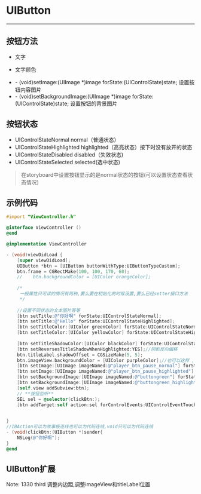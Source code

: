 # UIButton
---
## 按钮方法

* 文字

* 文字颜色
- \- (void)setImage:(UIImage *)image forState:(UIControlState)state; 设置按钮内容图片
- \- (void)setBackgroundImage:(UIImage *)image forState:(UIControlState)state; 设置按钮的背景图片

## 按钮状态
* UIControlStateNormal  normal（普通状态） 
* UIControlStateHighlighted  highlighted（高亮状态）按下时没有放开的状态
* UIControlStateDisabled  disabled（失效状态)
* UIControlStateSelected selected(选中状态)

> 在storyboard中设置按钮显示的是normal状态的按钮(可以设置状态查看状态情况)

## 示例代码

```objectivec
#import "ViewController.h"

@interface ViewController ()
@end

@implementation ViewController

- (void)viewDidLoad {
    [super viewDidLoad];
    UIButton *btn = [UIButton buttonWithType:UIButtonTypeCustom];
    btn.frame = CGRectMake(100, 100, 170, 60);
    //    btn.backgroundColor = [UIColor orangeColor];
    
    /*
     一般属性只可读的情况有两种,要么要在初始化的时候设置,要么已经setter接口方法
     */
    
    //设置不同状态的文本图片等等
    [btn setTitle:@"你好啊" forState:UIControlStateNormal];
    [btn setTitle:@"Hello" forState:UIControlStateHighlighted];
    [btn setTitleColor:[UIColor greenColor] forState:UIControlStateNormal];
    [btn setTitleColor:[UIColor yellowColor] forState:UIControlStateHighlighted];
    
    [btn setTitleShadowColor:[UIColor blackColor] forState:UIControlStateNormal];
    [btn setReversesTitleShadowWhenHighlighted:YES];//阴影反向偏移
    btn.titleLabel.shadowOffset = CGSizeMake(5, 5);
    btn.imageView.backgroundColor = [UIColor purpleColor];//也可以这样 ,UIView -> UIControl -> UIButton, UIView -> UIImageView;
    [btn setImage:[UIImage imageNamed:@"player_btn_pause_normal"] forState:UIControlStateNormal];
    [btn setImage:[UIImage imageNamed:@"player_btn_pause_highlighted"] forState:UIControlStateHighlighted];
    [btn setBackgroundImage:[UIImage imageNamed:@"buttongreen"] forState:UIControlStateNormal];
    [btn setBackgroundImage:[UIImage imageNamed:@"buttongreen_highlighted"] forState:UIControlStateHighlighted];
    [self.view addSubview:btn];
    // **按钮监听**
    SEL sel = @selector(clickBtn:);
    [btn addTarget:self action:sel forControlEvents:UIControlEventTouchUpInside];

    
}
//IBAction可以为故事板连线也可以为代码连线,void只可以为代码连线
- (void)clickBtn:(UIButton *)sender{
    NSLog(@"你好啊");
}
@end
```

## UIButton扩展
Note: 1330 third
调整内边距,调整imageView和titleLabel位置




